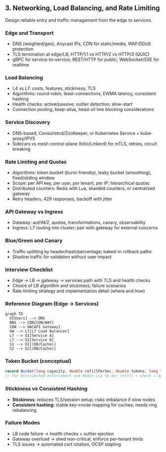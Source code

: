## 3. Networking, Load Balancing, and Rate Limiting

Design reliable entry and traffic management from the edge to services.

### Edge and Transport
- DNS (weighted/geo), Anycast IPs, CDN for static/media, WAF/DDoS protection
- TLS termination at edge/LB; HTTP/1.1 vs HTTP/2 vs HTTP/3 (QUIC)
- gRPC for service-to-service; REST/HTTP for public; WebSocket/SSE for realtime

### Load Balancing
- L4 vs L7: costs, features, stickiness, TLS
- Algorithms: round-robin, least-connections, EWMA latency, consistent hashing
- Health checks: active/passive; outlier detection; slow-start
- Connection pooling, keep-alive, head-of-line blocking considerations

### Service Discovery
- DNS-based, Consul/etcd/ZooKeeper, or Kubernetes Service + kube-proxy/IPVS
- Sidecars vs mesh control-plane (Istio/Linkerd) for mTLS, retries, circuit breaking

### Rate Limiting and Quotas
- Algorithms: token bucket (burst-friendly), leaky bucket (smoothing), fixed/sliding window
- Scope: per API key, per user, per tenant, per IP; hierarchical quotas
- Distributed counters: Redis with Lua, sharded counters, or centralized gateway
- Retry headers, 429 responses, backoff with jitter

### API Gateway vs Ingress
- Gateway: authN/Z, quotas, transformations, canary, observability
- Ingress: L7 routing into cluster; pair with gateway for external concerns

### Blue/Green and Canary
- Traffic splitting by header/hash/percentage; baked-in rollback paths
- Shadow traffic for validation without user impact

### Interview Checklist
- Edge → LB → gateway → services path with TLS and health checks
- Choice of LB algorithm and stickiness; failure scenarios
- Rate limiting strategy and implementation detail (where and how)


### Reference Diagram (Edge → Services)
```mermaid
graph TD
  U[Users] --> DNS
  DNS --> CDN[CDN/WAF]
  CDN --> GW[API Gateway]
  GW --> L7[L7 Load Balancer]
  L7 --> S1[Service A]
  L7 --> S2[Service B]
  S1 --> D1[(DB/Cache)]
  S2 --> D2[(DB/Cache)]
```

### Token Bucket (conceptual)
```java
record Bucket(long capacity, double refillPerSec, double tokens, long lastTsMs) {}
// For distributed enforcement use Redis Lua to do: refill → check → decrement atomically per key.
```

### Stickiness vs Consistent Hashing
- **Stickiness**: reduces TLS/session setup; risks imbalance if slow nodes
- **Consistent hashing**: stable key→node mapping for caches; needs ring rebalancing

### Failure Modes
- LB node failure → health checks + outlier ejection
- Gateway overload → shed non-critical, enforce per-tenant limits
- TLS issues → automated cert rotation, OCSP stapling


